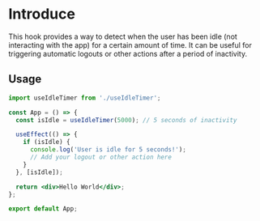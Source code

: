 # Introduce

This hook provides a way to detect when the user has been idle (not interacting with the app) for a certain amount of time. It can be useful for triggering automatic logouts or other actions after a period of inactivity.

## Usage

```jsx
import useIdleTimer from './useIdleTimer';

const App = () => {
  const isIdle = useIdleTimer(5000); // 5 seconds of inactivity

  useEffect(() => {
    if (isIdle) {
      console.log('User is idle for 5 seconds!');
      // Add your logout or other action here
    }
  }, [isIdle]);

  return <div>Hello World</div>;
};

export default App;
```
